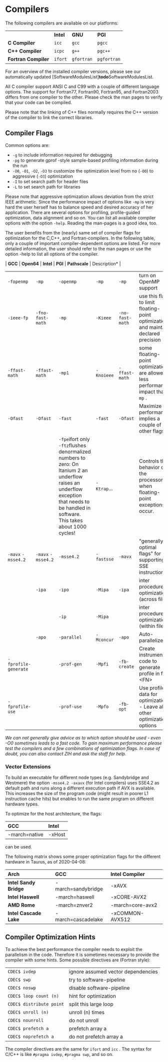# Compilers

The following compilers are available on our platforms:

|                      |           |            |             |
|----------------------|-----------|------------|-------------|
|                      | **Intel** | **GNU**    | **PGI**     |
| **C Compiler**       | `icc`     | `gcc`      | `pgcc`      |
| **C++ Compiler**     | `icpc`    | `g++`      | `pgc++`     |
| **Fortran Compiler** | `ifort`   | `gfortran` | `pgfortran` |

For an overview of the installed compiler versions, please see our automatically updated
[SoftwareModulesList]**todo**SoftwareModulesList.

All C compiler support ANSI C and C99 with a couple of different language options. The support for
Fortran77, Fortran90, Fortran95, and Fortran2003 differs from one compiler to the other. Please
check the man pages to verify that your code can be compiled.

Please note that the linking of C++ files normally requires the C++ version of the compiler to link
the correct libraries.

## Compiler Flags

Common options are:

- `-g` to include information required for debugging
- `-pg` to generate gprof -style sample-based profiling information during the run
- `-O0`, `-O1`, `-O2`, `-O3` to customize the optimization level from
  no (`-O0`) to aggressive (`-O3`) optimization
- `-I` to set search path for header files
- `-L` to set search path for libraries

Please note that aggressive optimization allows deviation from the strict IEEE arithmetic. Since the
performance impact of options like `-mp` is very hard the user herself has to balance speed and
desired accuracy of her application. There are several options for profiling, profile-guided
optimization, data alignment and so on. You can list all available compiler options with the option
`-help`. Reading the man-pages is a good idea, too.

The user benefits from the (nearly) same set of compiler flags for optimization for the C,C++, and
Fortran-compilers. In the following table, only a couple of important compiler-dependent options are
listed.  For more detailed information, the user should refer to the man pages or use the option
-help to list all options of the compiler.

\| **GCC** \| **Open64** \| **Intel** \| **PGI** \| **Pathscale** \|
Description\* \|

|                      |                    |                                                                                                                                                                                                                                                                              |             |                 |                                                                                     |
|----------------------|--------------------|------------------------------------------------------------------------------------------------------------------------------------------------------------------------------------------------------------------------------------------------------------------------------|-------------|-----------------|-------------------------------------------------------------------------------------|
| `-fopenmp`           | `-mp`              | `-openmp`                                                                                                                                                                                                                                                                    | `-mp`       | `-mp`           | turn on OpenMP support                                                              |
| `-ieee-fp`           | `-fno-fast-math`   | `-mp`                                                                                                                                                                                                                                                                        | `-Kieee`    | `-no-fast-math` | use this flag to limit floating-point optimizations and maintain declared precision |
| `-ffast-math`        | `-ffast-math`      | `-mp1`                                                                                                                                                                                                                                                                       | `-Knoieee`  | `-ffast-math`   | some floating-point optimizations are allowed, less performance impact than `-mp` . |
| `-Ofast`             | `-Ofast`           | `-fast`                                                                                                                                                                                                                                                                      | `-fast`     | `-Ofast`        | Maximize performance, implies a couple of other flags                               |
|                      |                    | `-fpe`<span class="twiki-macro FOOTNOTE">ifort only</span> `-ftz`<span class="twiki-macro FOOTNOTE">flushes denormalized numbers to zero: On Itanium 2 an underflow raises an underflow exception that needs to be handled in software. This takes about 1000 cycles!</span> | `-Ktrap`... |                 | Controls the behavior of the processor when floating-point exceptions occur.        |
| `-mavx` `-msse4.2`   | `-mavx` `-msse4.2` | `-msse4.2`                                                                                                                                                                                                                                                                   | `-fastsse`  | `-mavx`         | "generally optimal flags" for supporting SSE instructions                           |
|                      | `-ipa`             | `-ipo`                                                                                                                                                                                                                                                                       | `-Mipa`     | `-ipa`          | inter procedure optimization (across files)                                         |
|                      |                    | `-ip`                                                                                                                                                                                                                                                                        | `-Mipa`     |                 | inter procedure optimization (within files)                                         |
|                      | `-apo`             | `-parallel`                                                                                                                                                                                                                                                                  | `-Mconcur`  | `-apo`          | Auto-parallelizer                                                                   |
| `-fprofile-generate` |                    | `-prof-gen`                                                                                                                                                                                                                                                                  | `-Mpfi`     | `-fb-create`    | Create instrumented code to generate profile in file \<FN>                           |
| `-fprofile-use`      |                    | `-prof-use`                                                                                                                                                                                                                                                                  | `-Mpfo`     | `-fb-opt`       | Use profile data for optimization. - Leave all other optimization options           |

*We can not generally give advice as to which option should be used - even -O0 sometimes leads to a
fast code. To gain maximum performance please test the compilers and a few combinations of
optimization flags.  In case of doubt, you can also contact ZIH and ask the staff for help.*

### Vector Extensions

To build an executable for different node types (e.g. Sandybridge and
Westmere) the option `-msse4.2 -axavx` (for Intel compilers) uses SSE4.2
as default path and runs along a different execution path if AVX is
available. This increases the size of the program code (might result in
poorer L1 instruction cache hits) but enables to run the same program on
different hardware types.

To optimize for the host architecture, the flags:

| GCC           | Intel  |
|:--------------|:-------|
| -march=native | -xHost |

can be used.

The following matrix shows some proper optimization flags for the
different hardware in Taurus, as of 2020-04-08:

| Arch                   | GCC                | Intel Compiler   |
|:-----------------------|:-------------------|:-----------------|
| **Intel Sandy Bridge** | -march=sandybridge | -xAVX            |
| **Intel Haswell**      | -march=haswell     | -xCORE-AVX2      |
| **AMD Rome**           | -march=znver2      | -march=core-avx2 |
| **Intel Cascade Lake** | -march=cascadelake | -xCOMMON-AVX512  |

## Compiler Optimization Hints

To achieve the best performance the compiler needs to exploit the
parallelism in the code. Therefore it is sometimes necessary to provide
the compiler with some hints. Some possible directives are (Fortran
style):

|                          |                                    |
|--------------------------|------------------------------------|
| `CDEC$ ivdep`            | ignore assumed vector dependencies |
| `CDEC$ swp`              | try to software-pipeline           |
| `CDEC$ noswp`            | disable software-pipeline          |
| `CDEC$ loop count (n)`   | hint for optimization              |
| `CDEC$ distribute point` | split this large loop              |
| `CDEC$ unroll (n)`       | unroll (n) times                   |
| `CDEC$ nounroll`         | do not unroll                      |
| `CDEC$ prefetch a`       | prefetch array a                   |
| `CDEC$ noprefetch a`     | do not prefetch array a            |

The compiler directives are the same for `ifort` and `icc` . The syntax for C/C++ is like `#pragma
ivdep`, `#pragma swp`, and so on.
